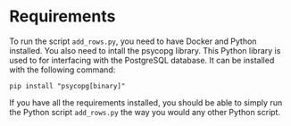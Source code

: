 # Requirements
To run the script `add_rows.py`, you need to have Docker and Python installed.  You also need to intall the psycopg library.  This Python library is used to for interfacing with the PostgreSQL database.  It can be installed with the following command:

    pip install "psycopg[binary]"

If you have all the requirements installed, you should be able to simply run the Python script `add_rows.py` the way you would any other Python script.  